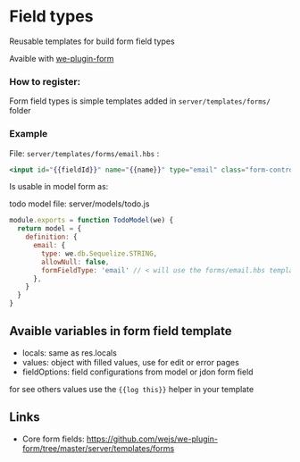 # Field types

Reusable templates for build form field types

Avaible with [we-plugin-form](https://github.com/wejs/we-plugin-form)

### How to register:

Form field types is simple templates added in `server/templates/forms/` folder

### Example

File: `server/templates/forms/email.hbs` :
```hbs
<input id="{{fieldId}}" name="{{name}}" type="email" class="form-control" placeholder="{{t placeholder}}" {{fieldAttrs}} value="{{value}}">
```

Is usable in model form as:

todo model file: server/models/todo.js
```js
module.exports = function TodoModel(we) {
  return model = {
    definition: {
      email: {
        type: we.db.Sequelize.STRING,
        allowNull: false,
        formFieldType: 'email' // < will use the forms/email.hbs template 
      },     
    }
  }
}
```

## Avaible variables in form field template

- locals: same as res.locals
- values: object with filled values, use for edit or error pages
- fieldOptions: field configurations from model or jdon form field

for see others values use the `{{log this}}` helper in your template

## Links

- Core form fields: https://github.com/wejs/we-plugin-form/tree/master/server/templates/forms 
